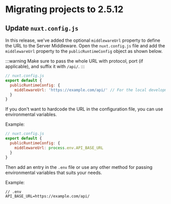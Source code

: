 # Migrating projects to 2.5.12

## Update `nuxt.config.js`

In this release, we've added the optional  `middlewareUrl` property to define the URL to the Server Middleware. Open the `nuxt.config.js` file and add the `middlewareUrl` property to the `publicRuntimeConfig` object as shown below.

:::warning
Make sure to pass the whole URL with protocol, port (if applicable), and suffix it with `/api/`.
:::

```javascript
// nuxt.config.js
export default {
  publicRuntimeConfig: {
    middlewareUrl: 'https://example.com/api/' // For the local development, set it to `http://localhost:3000/api/`.
  }
}
```

If you don't want to hardcode the URL in the configuration file, you can use environmental variables.

Example:

```javascript
// nuxt.config.js
export default {
  publicRuntimeConfig: {
    middlewareUrl: process.env.API_BASE_URL
  }
}
```

Then add an entry in the `.env` file or use any other method for passing environmental variables that suits your needs.

Example:

```text
// .env
API_BASE_URL=https://example.com/api/
```
